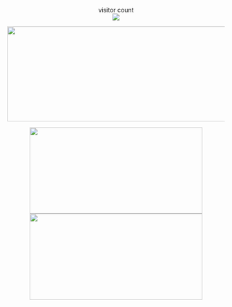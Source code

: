 
<p align="center"> 
  visitor count<br>
  <img src="https://profile-counter.glitch.me/zyhwitness/count.svg" />
</p>

<p align="center">
  <img width="800" height="220" src="https://streak-stats.demolab.com?user=zyhwitness&theme=deuteranopia-friendly-theme&hide_border=true&border_radius=5&card_width=800">
</p>

<p align="center">
  <img width="400" height="200" src="https://github-readme-stats.vercel.app/api?username=zyhwitness&show_icons=true&theme=solarized-dark">
  <img width="400" height="200" src="https://github-readme-stats.vercel.app/api/top-langs/?username=zyhwitness&size_weight=0.0005&count_weight=0.3&layout=compact&theme=vision-friendly-dark">
</p>

